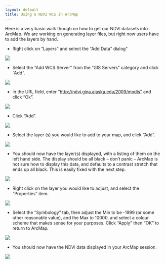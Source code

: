 ```yaml
---
layout: default
title: Using a NDVI WCS in ArcMap
---
```


Here is a very basic walk though on how to get our NDVI datasets into ArcMap. We are working on generating layer files, but right now users have to add the layers by hand.

-   Right click on “Layers” and select the “Add Data” dialog”

![](img/ndvi%231.png)

-   Select the “Add WCS Server” from the “GIS Servers” category and click “Add”.

![](img/ndvi%232.png)

-   In the URL field, enter “http://ndvi.gina.alaska.edu/2009/modis” and click “Ok”.

![](img/ndvi%233.png)

-   Click “Add”.

![](img/ndvi%234.png)

-   Select the layer (s) you would like to add to your map, and click “Add”.

![](img/ndvi%235.png)

-   You should now have the layer(s) displayed, with a listing of them on the left hand side. The display should be all black – don’t panic – ArcMap is not sure how to display this data, and defaults to a contrast stretch that ends up all black. This is easily fixed with the next step.

![](img/ndvi%236.png)

-   Right click on the layer you would like to adjust, and select the “Properties” item.

![](img/ndvi%237.png)

-   Select the “Symbology” tab, then adjust the Min to be -1999 (or some other reasonable value), and the Max to 10000, and select a colour scheme that makes sense for your purposes. Click “Apply” then “OK” to return to ArcMap.

![](img/ndvi%238.png)

-   You should now have the NDVI data displayed in your ArcMap session.

![](img/ndvi%239.png)
